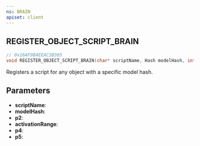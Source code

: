 ```yaml
---
ns: BRAIN
apiset: client
---
```

## REGISTER_OBJECT_SCRIPT_BRAIN

```c
// 0x16AF9B4EEAC3B305
void REGISTER_OBJECT_SCRIPT_BRAIN(char* scriptName, Hash modelHash, int p2, float activationRange, int p4, int p5);
```

Registers a script for any object with a specific model hash.

## Parameters
* **scriptName**:
* **modelHash**:
* **p2**:
* **activationRange**:
* **p4**:
* **p5**: